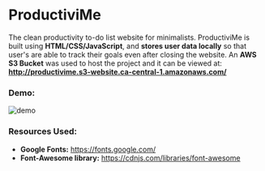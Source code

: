 # ProductiviMe
The clean productivity to-do list website for minimalists. ProductiviMe is built using **HTML/CSS/JavaScript**, and **stores user data locally** so that user's are able to track their goals even after closing the website. An **AWS S3 Bucket** was used to host the project and it can be viewed at: **http://productivime.s3-website.ca-central-1.amazonaws.com/**

### Demo:
![demo](https://i.imgur.com/56w82Dg.png)


### Resources Used: 
* **Google Fonts:** https://fonts.google.com/
* **Font-Awesome library:** https://cdnjs.com/libraries/font-awesome
